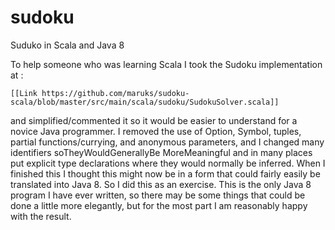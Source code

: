 sudoku
======

Suduko in Scala and Java 8

To help someone who was learning Scala I took the Sudoku implementation at :

    [[Link https://github.com/maruks/sudoku-scala/blob/master/src/main/scala/sudoku/SudokuSolver.scala]]

and simplified/commented it so it would be easier to understand for a novice Java programmer. I removed the use of Option, Symbol, tuples, partial functions/currying, and anonymous parameters, and I changed many identifiers soTheyWouldGenerallyBe MoreMeaningful and in many places put explicit type declarations where they would normally be inferred.
When I finished this I thought this might now be in a form that could fairly easily be translated into Java 8. So I did this as an exercise. This is the only Java 8 program I have ever written, so there may be some things that could be done a little more elegantly, but for the most part I am reasonably happy with the result.
